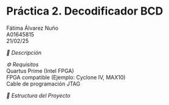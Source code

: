 # Práctica 2. Decodificador BCD
Fátima Álvarez Nuño <br/>
A01645815 <br/>
21/02/25 <br/>

*📌 Descripción* <br/>


*⚙️ Requisitos* <br/>
Quartus Prime (Intel FPGA) <br/>
FPGA compatible (Ejemplo: Cyclone IV, MAX10) <br/>
Cable de programación JTAG <br/>

*📂 Estructura del Proyecto* <br/>
